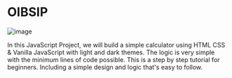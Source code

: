# OIBSIP
![image](https://github.com/haritha-721/OIBSIP/assets/108216615/1f378803-581f-4285-8c84-aef9f282d0ec)


In this JavaScript Project,  we will build a simple calculator using HTML CSS & Vanilla JavaScript with light and dark themes. The logic is very simple with the minimum lines of code possible. This is a step by step tutorial for beginners. Including a simple design and logic that's easy to follow. 
